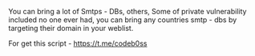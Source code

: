 
You can bring a lot of Smtps -
DBs, others, Some of private vulnerability included no one ever had, you can bring any countries smtp - 
dbs by targeting their domain in your weblist.

For get this script - https://t.me/codeb0ss
